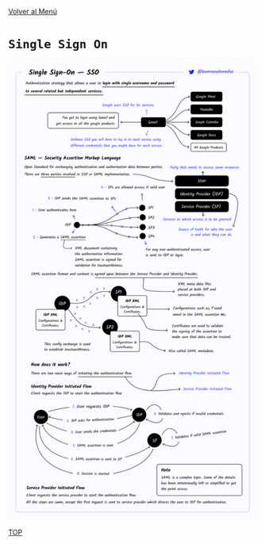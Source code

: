 [Volver al Menú](./root.md)

# `Single Sign On`

<img src='./images/sso.png'>

[TOP](#ingle-sign-on)